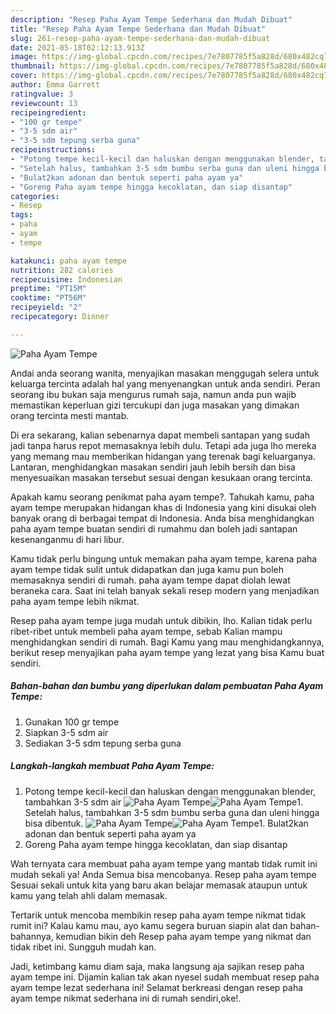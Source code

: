 ```yaml
---
description: "Resep Paha Ayam Tempe Sederhana dan Mudah Dibuat"
title: "Resep Paha Ayam Tempe Sederhana dan Mudah Dibuat"
slug: 261-resep-paha-ayam-tempe-sederhana-dan-mudah-dibuat
date: 2021-05-18T02:12:13.913Z
image: https://img-global.cpcdn.com/recipes/7e7807785f5a828d/680x482cq70/paha-ayam-tempe-foto-resep-utama.jpg
thumbnail: https://img-global.cpcdn.com/recipes/7e7807785f5a828d/680x482cq70/paha-ayam-tempe-foto-resep-utama.jpg
cover: https://img-global.cpcdn.com/recipes/7e7807785f5a828d/680x482cq70/paha-ayam-tempe-foto-resep-utama.jpg
author: Emma Garrett
ratingvalue: 3
reviewcount: 13
recipeingredient:
- "100 gr tempe"
- "3-5 sdm air"
- "3-5 sdm tepung serba guna"
recipeinstructions:
- "Potong tempe kecil-kecil dan haluskan dengan menggunakan blender, tambahkan 3-5 sdm air"
- "Setelah halus, tambahkan 3-5 sdm bumbu serba guna dan uleni hingga bisa dibentuk."
- "Bulat2kan adonan dan bentuk seperti paha ayam ya"
- "Goreng Paha ayam tempe hingga kecoklatan, dan siap disantap"
categories:
- Resep
tags:
- paha
- ayam
- tempe

katakunci: paha ayam tempe 
nutrition: 282 calories
recipecuisine: Indonesian
preptime: "PT15M"
cooktime: "PT56M"
recipeyield: "2"
recipecategory: Dinner

---
```



![Paha Ayam Tempe](https://img-global.cpcdn.com/recipes/7e7807785f5a828d/680x482cq70/paha-ayam-tempe-foto-resep-utama.jpg)

Andai anda seorang wanita, menyajikan masakan menggugah selera untuk keluarga tercinta adalah hal yang menyenangkan untuk anda sendiri. Peran seorang ibu bukan saja mengurus rumah saja, namun anda pun wajib memastikan keperluan gizi tercukupi dan juga masakan yang dimakan orang tercinta mesti mantab.

Di era  sekarang, kalian sebenarnya dapat membeli santapan yang sudah jadi tanpa harus repot memasaknya lebih dulu. Tetapi ada juga lho mereka yang memang mau memberikan hidangan yang terenak bagi keluarganya. Lantaran, menghidangkan masakan sendiri jauh lebih bersih dan bisa menyesuaikan masakan tersebut sesuai dengan kesukaan orang tercinta. 



Apakah kamu seorang penikmat paha ayam tempe?. Tahukah kamu, paha ayam tempe merupakan hidangan khas di Indonesia yang kini disukai oleh banyak orang di berbagai tempat di Indonesia. Anda bisa menghidangkan paha ayam tempe buatan sendiri di rumahmu dan boleh jadi santapan kesenanganmu di hari libur.

Kamu tidak perlu bingung untuk memakan paha ayam tempe, karena paha ayam tempe tidak sulit untuk didapatkan dan juga kamu pun boleh memasaknya sendiri di rumah. paha ayam tempe dapat diolah lewat beraneka cara. Saat ini telah banyak sekali resep modern yang menjadikan paha ayam tempe lebih nikmat.

Resep paha ayam tempe juga mudah untuk dibikin, lho. Kalian tidak perlu ribet-ribet untuk membeli paha ayam tempe, sebab Kalian mampu menghidangkan sendiri di rumah. Bagi Kamu yang mau menghidangkannya, berikut resep menyajikan paha ayam tempe yang lezat yang bisa Kamu buat sendiri.

<!--inarticleads1-->

##### Bahan-bahan dan bumbu yang diperlukan dalam pembuatan Paha Ayam Tempe:

1. Gunakan 100 gr tempe
1. Siapkan 3-5 sdm air
1. Sediakan 3-5 sdm tepung serba guna




<!--inarticleads2-->

##### Langkah-langkah membuat Paha Ayam Tempe:

1. Potong tempe kecil-kecil dan haluskan dengan menggunakan blender, tambahkan 3-5 sdm air
<img src="https://img-global.cpcdn.com/steps/9a33081acdec5564/160x128cq70/paha-ayam-tempe-langkah-memasak-1-foto.jpg" alt="Paha Ayam Tempe"><img src="https://img-global.cpcdn.com/steps/7c82455ac1fbba83/160x128cq70/paha-ayam-tempe-langkah-memasak-1-foto.jpg" alt="Paha Ayam Tempe">1. Setelah halus, tambahkan 3-5 sdm bumbu serba guna dan uleni hingga bisa dibentuk.
<img src="https://img-global.cpcdn.com/steps/2049fe394e768442/160x128cq70/paha-ayam-tempe-langkah-memasak-2-foto.jpg" alt="Paha Ayam Tempe"><img src="https://img-global.cpcdn.com/steps/efbfed0b7dd09a7a/160x128cq70/paha-ayam-tempe-langkah-memasak-2-foto.jpg" alt="Paha Ayam Tempe">1. Bulat2kan adonan dan bentuk seperti paha ayam ya
1. Goreng Paha ayam tempe hingga kecoklatan, dan siap disantap




Wah ternyata cara membuat paha ayam tempe yang mantab tidak rumit ini mudah sekali ya! Anda Semua bisa mencobanya. Resep paha ayam tempe Sesuai sekali untuk kita yang baru akan belajar memasak ataupun untuk kamu yang telah ahli dalam memasak.

Tertarik untuk mencoba membikin resep paha ayam tempe nikmat tidak rumit ini? Kalau kamu mau, ayo kamu segera buruan siapin alat dan bahan-bahannya, kemudian bikin deh Resep paha ayam tempe yang nikmat dan tidak ribet ini. Sungguh mudah kan. 

Jadi, ketimbang kamu diam saja, maka langsung aja sajikan resep paha ayam tempe ini. Dijamin kalian tak akan nyesel sudah membuat resep paha ayam tempe lezat sederhana ini! Selamat berkreasi dengan resep paha ayam tempe nikmat sederhana ini di rumah sendiri,oke!.

